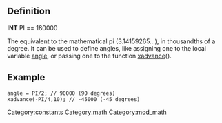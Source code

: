 Definition
----------

**INT** PI == 180000

The equivalent to the mathematical pi (3.14159265...), in thousandths of
a degree. It can be used to define angles, like assigning one to the
local variable [angle](angle "wikilink"), or passing one to the function
[xadvance](xadvance "wikilink")().

Example
-------

    angle = PI/2; // 90000 (90 degrees)
    xadvance(-PI/4,10); // -45000 (-45 degrees)

<Category:constants> <Category:math> <Category:mod_math>
